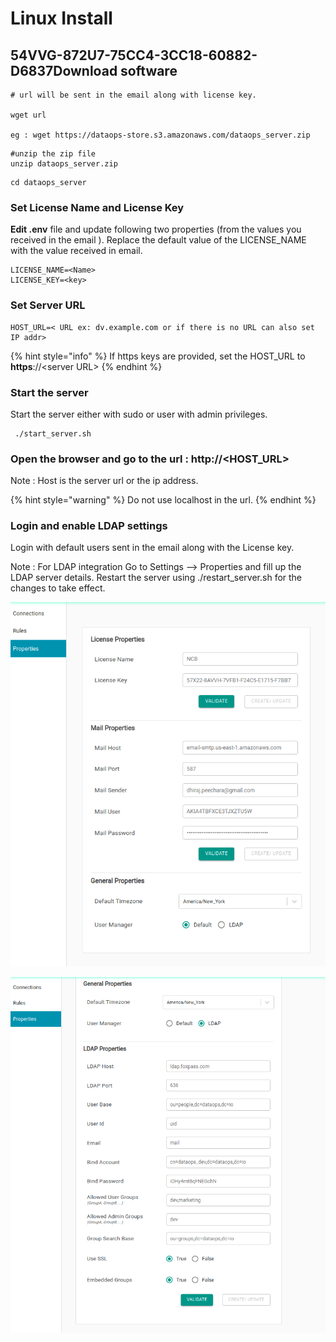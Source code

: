 # Linux Install

## 54VVG-872U7-75CC4-3CC18-60882-D6837Download software

```
# url will be sent in the email along with license key.

wget url

eg : wget https://dataops-store.s3.amazonaws.com/dataops_server.zip
```

```
#unzip the zip file
unzip dataops_server.zip
```

```
cd dataops_server
```

### Set License Name and License Key

**Edit .env** file and update following two properties (from the values you received in the email ). Replace the default value of the LICENSE\_NAME with the value received in email.

```
LICENSE_NAME=<Name>
LICENSE_KEY=<key>
```

### Set Server URL

```
HOST_URL=< URL ex: dv.example.com or if there is no URL can also set IP addr>
```

{% hint style="info" %}
If https keys are provided, set the HOST\_URL to **https**://\<server URL>
{% endhint %}

### Start the server

Start the server either with sudo or user with admin privileges.

```
 ./start_server.sh
```

### Open the browser and go to the url : http://\<HOST\_URL>

Note : Host is the server url or the ip address.

{% hint style="warning" %}
Do not use localhost in the url.
{% endhint %}

### **Login and enable LDAP settings**

Login with default users sent in the email along with the License key.

Note : For LDAP integration Go to Settings --> Properties and fill up the LDAP server details. Restart the server using ./restart\_server.sh for the changes to take effect.

![](<../../.gitbook/assets/image (42).png>)

![](<../../.gitbook/assets/image (43).png>)
